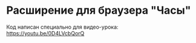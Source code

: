 # Расширение для браузера "Часы"

Код написан специально для видео-урока: https://youtu.be/0D4LVcbQorQ
